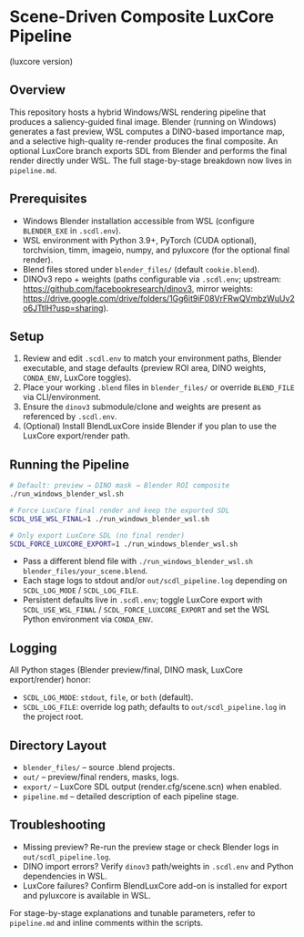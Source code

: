 # Scene-Driven Composite LuxCore Pipeline
(luxcore version)
## Overview
This repository hosts a hybrid Windows/WSL rendering pipeline that produces a saliency-guided final image. Blender (running on Windows) generates a fast preview, WSL computes a DINO-based importance map, and a selective high-quality re-render produces the final composite. An optional LuxCore branch exports SDL from Blender and performs the final render directly under WSL. The full stage-by-stage breakdown now lives in `pipeline.md`.

## Prerequisites
- Windows Blender installation accessible from WSL (configure `BLENDER_EXE` in `.scdl.env`).
- WSL environment with Python 3.9+, PyTorch (CUDA optional), torchvision, timm, imageio, numpy, and pyluxcore (for the optional final render).
- Blend files stored under `blender_files/` (default `cookie.blend`).
- DINOv3 repo + weights (paths configurable via `.scdl.env`; upstream: https://github.com/facebookresearch/dinov3, mirror weights: https://drive.google.com/drive/folders/1Gg6it9iF08VrFRwQVmbzWuUv2o6JTtlH?usp=sharing).

## Setup
1. Review and edit `.scdl.env` to match your environment paths, Blender executable, and stage defaults (preview ROI area, DINO weights, `CONDA_ENV`, LuxCore toggles).
2. Place your working `.blend` files in `blender_files/` or override `BLEND_FILE` via CLI/environment.
3. Ensure the `dinov3` submodule/clone and weights are present as referenced by `.scdl.env`.
4. (Optional) Install BlendLuxCore inside Blender if you plan to use the LuxCore export/render path.

## Running the Pipeline
```bash
# Default: preview → DINO mask → Blender ROI composite
./run_windows_blender_wsl.sh

# Force LuxCore final render and keep the exported SDL
SCDL_USE_WSL_FINAL=1 ./run_windows_blender_wsl.sh

# Only export LuxCore SDL (no final render)
SCDL_FORCE_LUXCORE_EXPORT=1 ./run_windows_blender_wsl.sh
```
- Pass a different blend file with `./run_windows_blender_wsl.sh blender_files/your_scene.blend`.
- Each stage logs to stdout and/or `out/scdl_pipeline.log` depending on `SCDL_LOG_MODE` / `SCDL_LOG_FILE`.
- Persistent defaults live in `.scdl.env`; toggle LuxCore export with `SCDL_USE_WSL_FINAL` / `SCDL_FORCE_LUXCORE_EXPORT` and set the WSL Python environment via `CONDA_ENV`.

## Logging
All Python stages (Blender preview/final, DINO mask, LuxCore export/render) honor:
- `SCDL_LOG_MODE`: `stdout`, `file`, or `both` (default).
- `SCDL_LOG_FILE`: override log path; defaults to `out/scdl_pipeline.log` in the project root.

## Directory Layout
- `blender_files/` – source .blend projects.
- `out/` – preview/final renders, masks, logs.
- `export/` – LuxCore SDL output (render.cfg/scene.scn) when enabled.
- `pipeline.md` – detailed description of each pipeline stage.

## Troubleshooting
- Missing preview? Re-run the preview stage or check Blender logs in `out/scdl_pipeline.log`.
- DINO import errors? Verify `dinov3` path/weights in `.scdl.env` and Python dependencies in WSL.
- LuxCore failures? Confirm BlendLuxCore add-on is installed for export and pyluxcore is available in WSL.

For stage-by-stage explanations and tunable parameters, refer to `pipeline.md` and inline comments within the scripts.
